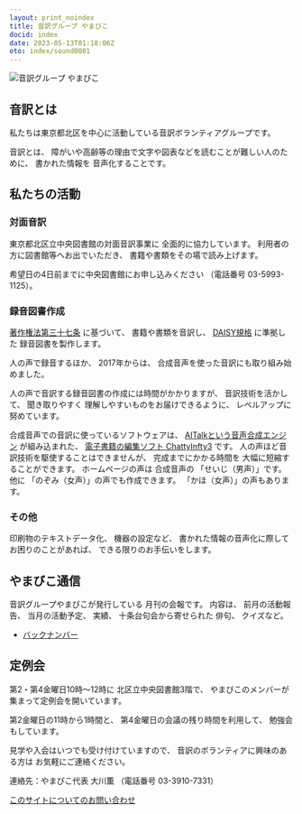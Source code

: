 ```yaml
---
layout: print_noindex
title: 音訳グループ やまびこ
docid: index
date: 2023-05-13T01:18:06Z
oto: index/sound0001
---
```


<img class="fullw" src="media/index/logo-w2color.png" alt="音訳グループ やまびこ" />

## <span data-dur="2.691" data-begin="43.257" id="xmri_000F" markdown="1">音訳とは</span>

<span data-dur="8.746" data-begin="45.948" id="xmri_0010" markdown="1">私たちは東京都北区を中心に活動している音訳ボランティアグループです。</span>

<span data-dur="1.491" data-begin="54.694" id="xmri_0011" markdown="1">音訳とは、</span>
<span data-dur="6.534" data-begin="56.185" id="xmri_0012" markdown="1">障がいや高齢等の理由で文字や図表などを読むことが難しい人のために、</span>
<span data-dur="1.648" data-begin="62.719" id="xmri_0013" markdown="1">書かれた情報を</span>
<span data-dur="4.199" data-begin="64.367" id="xmri_0014" markdown="1">音声化することです。</span>


## <span data-dur="3.225" data-begin="68.566" id="xmri_0015" markdown="1">私たちの活動</span>


### <span data-dur="2.85" data-begin="71.791" id="xmri_0016" markdown="1">対面音訳</span>

<span data-dur="7.814" data-begin="74.641" id="xmri_0017" markdown="1">東京都北区立中央図書館の対面音訳事業に 全面的に協力しています。</span>
<span data-dur="3.443" data-begin="82.455" id="xmri_0018" markdown="1">利用者の方に図書館等へお出でいただき、</span>
<span data-dur="5.759" data-begin="85.898" id="xmri_0019" markdown="1">書籍や書類をその場で読み上げます。</span>

<span data-dur="4.767" data-begin="91.657" id="xmri_001A" markdown="1">希望日の4日前までに中央図書館にお申し込みください</span>
<span data-dur="7.599" data-begin="96.424" id="xmri_001B" markdown="1">（電話番号 03-5993-1125）。</span>


### <span data-dur="3.342" data-begin="104.023" id="xmri_001C" markdown="1">録音図書作成</span>

<a data-dur="4.541" data-begin="107.365" id="xmri_001D" markdown="1" href="https://elaws.e-gov.go.jp/search/elawsSearch/elaws_search/lsg0500/detail?lawId=345AC0000000048&amp;openerCode=1">著作権法第三十七条</a>
<span data-dur="1.48" data-begin="111.906" id="xmri_001E" markdown="1">に基づいて、</span>
<span data-dur="2.518" data-begin="113.386" id="xmri_001F" markdown="1">書籍や書類を音訳し、</span>
<a data-dur="3.116" data-begin="115.904" id="xmri_0020" markdown="1" href="./learn/daisy.html">DAISY規格</a>
<span data-dur="5.847" data-begin="119.020" id="xmri_0021" markdown="1">に準拠した 録音図書を製作します。</span>

<span data-dur="2.534" data-begin="124.867" id="xmri_0022" markdown="1">人の声で録音するほか、</span>
<span data-dur="2.235" data-begin="127.401" id="xmri_0023" markdown="1">2017年からは、</span>
<span data-dur="6.208" data-begin="129.636" id="xmri_0024" markdown="1">合成音声を使った音訳にも取り組み始めました。</span>

<span data-dur="5.775" data-begin="135.844" id="xmri_0025" markdown="1">人の声で音訳する録音図書の作成には時間がかかりますが、</span>
<span data-dur="2.197" data-begin="141.619" id="xmri_0026" markdown="1">音訳技術を活かして、</span>
<span data-dur="4.541" data-begin="143.816" id="xmri_0027" markdown="1">聞き取りやすく 理解しやすいものをお届けできるように、</span>
<span data-dur="4.455" data-begin="148.357" id="xmri_0028" markdown="1">レベルアップに努めています。</span>

<span data-dur="4.084" data-begin="152.812" id="xmri_0029" markdown="1">合成音声での音訳に使っているソフトウェアは、</span>
<a data-dur="4.982" data-begin="156.896" id="xmri_002A" markdown="1" href="https://www.ai-j.jp/about/">AITalkという音声合成エンジン</a>
<span data-dur="1.727" data-begin="161.878" id="xmri_002B" markdown="1">が組み込まれた、</span>
<a data-dur="5.816" data-begin="163.605" id="xmri_002C" markdown="1" href="http://www.sciaccess.net/jp/ChattyInfty/">電子書籍の編集ソフト ChattyInfty3</a>
<span data-dur="1.797" data-begin="169.421" id="xmri_002D" markdown="1">です。</span>
<span data-dur="4.645" data-begin="171.218" id="xmri_002E" markdown="1">人の声ほど音訳技術を駆使することはできませんが、</span>
<span data-dur="5.993" data-begin="175.863" id="xmri_002F" markdown="1">完成までにかかる時間を 大幅に短縮することができます。</span>
<span data-dur="3.297" data-begin="181.856" id="xmri_0030" markdown="1">ホームページの声は 合成音声の</span>
<span data-dur="2.187" data-begin="185.153" id="xmri_0031" markdown="1">「せいじ（男声）」です。</span>
<span data-dur="1.115" data-begin="187.340" id="xmri_0032" markdown="1">他に</span>
<span data-dur="3.383" data-begin="188.455" id="xmri_0033" markdown="1">「のぞみ（女声）」の声でも作成できます。</span>
<span data-dur="3.885" data-begin="191.838" id="xmri_0034" markdown="1">「かほ（女声）」の声もあります。</span>


### <span data-dur="2.452" data-begin="195.723" id="xmri_0035" markdown="1">その他</span>

<span data-dur="2.57" data-begin="198.175" id="xmri_0036" markdown="1">印刷物のテキストデータ化、</span>
<span data-dur="1.859" data-begin="200.745" id="xmri_0037" markdown="1">機器の設定など、</span>
<span data-dur="4.81" data-begin="202.604" id="xmri_0038" markdown="1">書かれた情報の音声化に際してお困りのことがあれば、</span>
<span data-dur="4.755" data-begin="207.414" id="xmri_0039" markdown="1">できる限りのお手伝いをします。</span>


## <span data-dur="2.919" data-begin="212.169" id="xmri_003A" markdown="1">やまびこ通信</span>

<span data-dur="5.768" data-begin="215.088" id="xmri_003B" markdown="1">音訳グループやまびこが発行している 月刊の会報です。</span>
<span data-dur="1.394" data-begin="220.856" id="xmri_003C" markdown="1">内容は、</span>
<span data-dur="2.399" data-begin="222.250" id="xmri_003D" markdown="1">前月の活動報告、</span>
<span data-dur="2.128" data-begin="224.649" id="xmri_003E" markdown="1">当月の活動予定、</span>
<span data-dur="1.378" data-begin="226.777" id="xmri_003F" markdown="1">実績、</span>
<span data-dur="3.238" data-begin="228.155" id="xmri_0040" markdown="1">十条台句会から寄せられた 俳句、</span>
<span data-dur="3.283" data-begin="231.393" id="xmri_0041" markdown="1">クイズなど。</span>

- <a data-dur="4.982" data-begin="238.804" id="xmri_0043" markdown="1" href="../bn.html">バックナンバー</a>

## <span data-dur="2.484" data-begin="243.786" id="xmri_0044" markdown="1">定例会</span>

<span data-dur="6.591" data-begin="246.270" id="xmri_0045" markdown="1">第2・第4金曜日10時～12時に 北区立中央図書館3階で、</span>
<span data-dur="6.425" data-begin="252.861" id="xmri_0046" markdown="1">やまびこのメンバーが集まって定例会を開いています。</span>

<span data-dur="3.483" data-begin="259.286" id="xmri_0047" markdown="1">第2金曜日の11時から1時間と、</span>
<span data-dur="3.886" data-begin="262.769" id="xmri_0048" markdown="1">第4金曜日の会議の残り時間を利用して、</span>
<span data-dur="4.28" data-begin="266.655" id="xmri_0049" markdown="1">勉強会もしています。</span>

<span data-dur="3.981" data-begin="278.073" id="xmri_004B" markdown="1">見学や入会はいつでも受け付けていますので、</span>
<span data-dur="3.34" data-begin="282.054" id="xmri_004C" markdown="1">音訳のボランティアに興味のある方は</span>
<span data-dur="4.284" data-begin="285.394" id="xmri_004D" markdown="1">お気軽にご連絡ください。</span>

<span data-dur="4.256" data-begin="289.678" id="xmri_004E" markdown="1">連絡先：やまびこ代表 大川薫</span>
<span data-dur="5.973" data-begin="293.934" id="xmri_004F" markdown="1">（電話番号 03-3910-7331）</span>

<a data-dur="6.247" data-begin="299.907" id="xmri_0050" markdown="1" href="mailto:ymbk2016ml@gmail.com?Subject=やまびこウェブサイトについて">このサイトについてのお問い合わせ</a>


